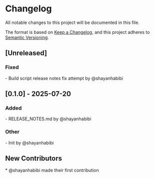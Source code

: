# Changelog

All notable changes to this project will be documented in this file.

The format is based on [Keep a Changelog](https://keepachangelog.com/en/1.0.0/),
and this project adheres to [Semantic Versioning](https://semver.org/spec/v2.0.0.html).

<h2>[Unreleased]</h2>

<h3><!-- 5 -->Fixed</h3>
- Build script release notes fix attempt by @shayanhabibi


## [0.1.0] - 2025-07-20

<h3><!-- 1 -->Added</h3>
- RELEASE_NOTES.md by @shayanhabibi

<h3><!-- 9 -->Other</h3>
- Init by @shayanhabibi

<h2>New Contributors</h2>
* @shayanhabibi made their first contribution

[unreleased]: https://github.com/shayanhabibi/Partas.Fake.Tools.GitCliff/compare/0.1.0..HEAD

<!-- generated by git-cliff -->
